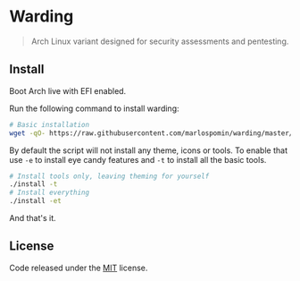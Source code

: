 # Warding

> Arch Linux variant designed for security assessments and pentesting.

## Install

Boot Arch live with EFI enabled.

Run the following command to install warding:

```bash
# Basic installation
wget -qO- https://raw.githubusercontent.com/marlospomin/warding/master/install.sh | sh
```

By default the script will not install any theme, icons or tools. To enable that use `-e` to install eye candy features and `-t` to install all the basic tools.

```bash
# Install tools only, leaving theming for yourself
./install -t
# Install everything
./install -et
```

And that's it.

## License

Code released under the [MIT](LICENSE) license.
